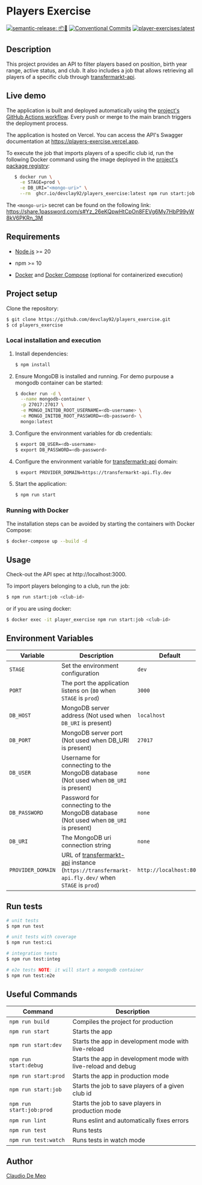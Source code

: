 # Players Exercise

[![semantic-release: 📦🚀](https://img.shields.io/badge/semantic--release-📦🚀-e10079?logo=semantic-release)](https://github.com/semantic-release/semantic-release)
[![Conventional Commits](https://img.shields.io/badge/Conventional%20Commits-1.0.0-blue.svg)](https://conventionalcommits.org)
[![player-exercises:latest](https://img.shields.io/badge/players--exercise-latest-blue?logo=docker)](https://github.com/devclay92/players_exercise/pkgs/container/players_exercise)

## Description

This project provides an API to filter players based on position, birth year range, active status, and club. It also includes a job that allows retrieving all players of a specific club through [transfermarkt-api](https://github.com/felipeall/transfermarkt-api).

## Live demo

The application is built and deployed automatically using the [project's GitHub Actions workflow](https://github.com/devclay92/players_exercise/actions). Every push or merge to the main branch triggers the deployment process.

The application is hosted on Vercel. You can access the API's Swagger documentation at https://players-exercise.vercel.app.

To execute the job that imports players of a specific club id, run the following Docker command using the image deployed in the [project's package registry](https://github.com/devclay92/players_exercise/pkgs/container/players_exercise):

```bash
   $ docker run \
     -e STAGE=prod \
     -e DB_URI="<mongo-uri>" \
     --rm  ghcr.io/devclay92/players_exercise:latest npm run start:job <club-id>
```

The `<mongo-uri>` secret can be found on the following link: https://share.1password.com/s#Yz_26eKQpwHtCpOn8FEVg6My7HbP99yW8kV6PKRn_3M

## Requirements

- [Node.js](https://nodejs.org/en) >= 20

- npm >= 10

- [Docker](https://docs.docker.com/engine/install/) and [Docker Compose](https://docs.docker.com/compose/install/) (optional for containerized execution)

## Project setup

Clone the repository:

```bash
$ git clone https://github.com/devclay92/players_exercise.git
$ cd players_exercise
```

### Local installation and execution

1. Install dependencies:

   ```bash
   $ npm install
   ```

2. Ensure MongoDB is installed and running. For demo purpouse a mongodb container can be started:

   ```bash
   $ docker run -d \
     --name mongodb-container \
     -p 27017:27017 \
     -e MONGO_INITDB_ROOT_USERNAME=<db-username> \
     -e MONGO_INITDB_ROOT_PASSWORD=<db-password> \
     mongo:latest
   ```

3. Configure the environment variables for db credentials:

   ```bash
   $ export DB_USER=<db-username>
   $ export DB_PASSWORD=<db-password>
   ```

4. Configure the environment variable for [transfermarkt-api](https://github.com/felipeall/transfermarkt-api) domain:

   ```bash
   $ export PROVIDER_DOMAIN=https://transfermarkt-api.fly.dev
   ```

5. Start the application:

   ```bash
   $ npm run start
   ```

### Running with Docker

The installation steps can be avoided by starting the containers with Docker Compose:

```bash
$ docker-compose up --build -d
```

## Usage

Check-out the API spec at http://localhost:3000.

To import players belonging to a club, run the job:

```bash
$ npm run start:job <club-id>
```

or if you are using docker:

```bash
$ docker exec -it player_exercise npm run start:job <club-id>
```

## Environment Variables

| Variable          | Description                                                                                                                                       | Default                 |
| ----------------- | ------------------------------------------------------------------------------------------------------------------------------------------------- | ----------------------- |
| `STAGE`           | Set the environment configuration                                                                                                                 | `dev`                   |
| `PORT`            | The port the application listens on (`80` when `STAGE` is `prod`)                                                                                 | `3000`                  |
| `DB_HOST`         | MongoDB server address (Not used when `DB_URI` is present)                                                                                        | `localhost`             |
| `DB_PORT`         | MongoDB server port (Not used when DB_URI is present)                                                                                             | `27017`                 |
| `DB_USER`         | Username for connecting to the MongoDB database (Not used when `DB_URI` is present)                                                               | `none`                  |
| `DB_PASSWORD`     | Password for connecting to the MongoDB database (Not used when `DB_URI` is present)                                                               | `none`                  |
| `DB_URI`          | The MongoDB uri connection string                                                                                                                 | `none`                  |
| `PROVIDER_DOMAIN` | URL of [transfermarkt-api](https://github.com/felipeall/transfermarkt-api) instance (`https://transfermarkt-api.fly.dev/` when `STAGE` is `prod`) | `http://localhost:8000` |

## Run tests

```bash
# unit tests
$ npm run test

# unit tests with coverage
$ npm run test:ci

# integration tests
$ npm run test:integ

# e2e tests NOTE: it will start a mongodb container
$ npm run test:e2e
```

## Useful Commands

| Command                  | Description                                                   |
| ------------------------ | ------------------------------------------------------------- |
| `npm run build`          | Compiles the project for production                           |
| `npm run start`          | Starts the app                                                |
| `npm run start:dev`      | Starts the app in development mode with live-reload           |
| `npm run start:debug`    | Starts the app in development mode with live-reload and debug |
| `npm run start:prod`     | Starts the app in production mode                             |
| `npm run start:job`      | Starts the job to save players of a given club id              |
| `npm run start:job:prod` | Starts the job to save players in production mode              |
| `npm run lint`           | Runs eslint and automatically fixes errors                    |
| `npm run test`           | Runs tests                                                    |
| `npm run test:watch`     | Runs tests in watch mode                                      |

## Author

[Claudio De Meo](https://www.linkedin.com/in/claudio-de-meo-6a746412b/)
